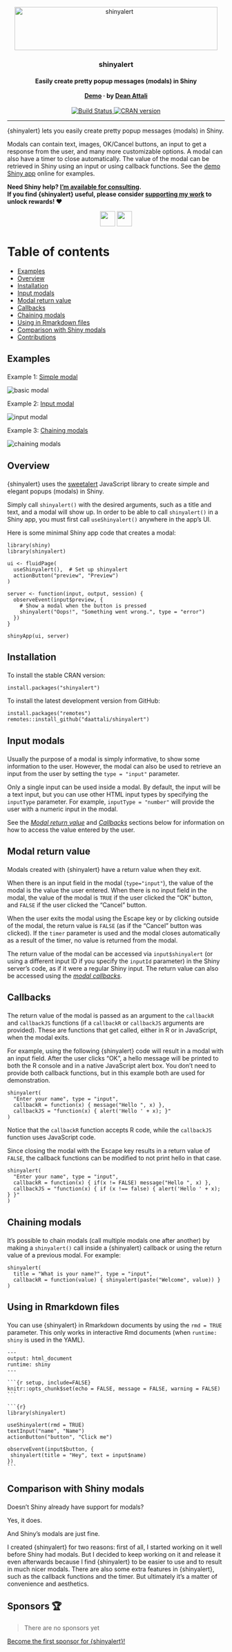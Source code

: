 <p align="center">

<a href="https://github.com/daattali/shinyalert/">
<img src="inst/img/shinyalert-logo-whitebg.png" alt="shinyalert" width=470 height=100 />
</a>

<h3 align="center">

shinyalert

</h3>

<h4 align="center">

Easily create pretty popup messages (modals) in Shiny <br><br>
<a href="https://daattali.com/shiny/shinyalert-demo/">Demo</a> · by
<a href="https://deanattali.com">Dean Attali</a>

</h4>

<p align="center">

<a href="https://travis-ci.org/daattali/shinyalert">
<img src="https://travis-ci.org/daattali/shinyalert.svg?branch=master" alt="Build Status" />
</a> <a href="https://cran.r-project.org/package=shinyalert">
<img src="https://www.r-pkg.org/badges/version/shinyalert" alt="CRAN version" />
</a>

</p>

</p>

-----

{shinyalert} lets you easily create pretty popup messages (modals) in
Shiny.

Modals can contain text, images, OK/Cancel buttons, an input to get a
response from the user, and many more customizable options. A modal can
also have a timer to close automatically. The value of the modal can be
retrieved in Shiny using an input or using callback functions. See the
[demo Shiny app](https://daattali.com/shiny/shinyalert-demo/) online for
examples.

**Need Shiny help? [I’m available for
consulting](https://attalitech.com/).**<br/> **If you find {shinyalert}
useful, please consider [supporting my
work](https://github.com/sponsors/daattali/sponsorships?tier_id=39852)
to unlock rewards\! ❤**

<p align="center">

<a style="display: inline-block;" href="https://github.com/sponsors/daattali/sponsorships?tier_id=39852">
<img height="35" src="https://i.imgur.com/034B8vq.png" /> </a>

<a style="display: inline-block;" href="https://paypal.me/daattali">
<img height="35" src="https://camo.githubusercontent.com/0e9e5cac101f7093336b4589c380ab5dcfdcbab0/68747470733a2f2f63646e2e6a7364656c6976722e6e65742f67682f74776f6c66736f6e2f70617970616c2d6769746875622d627574746f6e40312e302e302f646973742f627574746f6e2e737667" />
</a>

</p>

# Table of contents

  - [Examples](#examples)
  - [Overview](#overview)
  - [Installation](#install)
  - [Input modals](#input-modals)
  - [Modal return value](#return-value)
  - [Callbacks](#callbacks)
  - [Chaining modals](#chaining)
  - [Using in Rmarkdown files](#rmd)
  - [Comparison with Shiny modals](#shiny-comparison)
  - [Contributions](#contributions)

<h2 id="examples">

Examples

</h2>

Example 1: [Simple modal](#overview)

![basic modal](inst/img/shinyalert-basic.gif)

Example 2: [Input modal](#input-modals)

![input modal](inst/img/shinyalert-input.gif)

Example 3: [Chaining modals](#chaining)

![chaining modals](inst/img/shinyalert-chain.gif)

<h2 id="overview">

Overview

</h2>

{shinyalert} uses the [sweetalert](https://github.com/t4t5/sweetalert)
JavaScript library to create simple and elegant popups (modals) in
Shiny.

Simply call `shinyalert()` with the desired arguments, such as a title
and text, and a modal will show up. In order to be able to call
`shinyalert()` in a Shiny app, you must first call `useShinyalert()`
anywhere in the app’s UI.

Here is some minimal Shiny app code that creates a modal:

    library(shiny)
    library(shinyalert)
    
    ui <- fluidPage(
      useShinyalert(),  # Set up shinyalert
      actionButton("preview", "Preview")
    )
    
    server <- function(input, output, session) {
      observeEvent(input$preview, {
        # Show a modal when the button is pressed
        shinyalert("Oops!", "Something went wrong.", type = "error")
      })
    }
    
    shinyApp(ui, server)

<h2 id="install">

Installation

</h2>

To install the stable CRAN version:

    install.packages("shinyalert")

To install the latest development version from GitHub:

    install.packages("remotes")
    remotes::install_github("daattali/shinyalert")

<h2 id="input-modals">

Input modals

</h2>

Usually the purpose of a modal is simply informative, to show some
information to the user. However, the modal can also be used to retrieve
an input from the user by setting the `type = "input"` parameter.

Only a single input can be used inside a modal. By default, the input
will be a text input, but you can use other HTML input types by
specifying the `inputType` parameter. For example, `inputType =
"number"` will provide the user with a numeric input in the modal.

See the *[Modal return value](#return-value)* and
*[Callbacks](#callbacks)* sections below for information on how to
access the value entered by the user.

<h2 id="return-value">

Modal return value

</h2>

Modals created with {shinyalert} have a return value when they exit.

When there is an input field in the modal (`type="input"`), the value of
the modal is the value the user entered. When there is no input field in
the modal, the value of the modal is `TRUE` if the user clicked the “OK”
button, and `FALSE` if the user clicked the “Cancel” button.

When the user exits the modal using the Escape key or by clicking
outside of the modal, the return value is `FALSE` (as if the “Cancel”
button was clicked). If the `timer` parameter is used and the modal
closes automatically as a result of the timer, no value is returned from
the modal.

The return value of the modal can be accessed via `input$shinyalert` (or
using a different input ID if you specify the `inputId` parameter) in
the Shiny server’s code, as if it were a regular Shiny input. The return
value can also be accessed using the *[modal callbacks](#callbacks)*.

<h2 id="callbacks">

Callbacks

</h2>

The return value of the modal is passed as an argument to the
`callbackR` and `callbackJS` functions (if a `callbackR` or `callbackJS`
arguments are provided). These are functions that get called, either in
R or in JavaScript, when the modal exits.

For example, using the following {shinyalert} code will result in a
modal with an input field. After the user clicks “OK”, a hello message
will be printed to both the R console and in a native JavaScript alert
box. You don’t need to provide both callback functions, but in this
example both are used for demonstration.

    shinyalert(
      "Enter your name", type = "input",
      callbackR = function(x) { message("Hello ", x) },
      callbackJS = "function(x) { alert('Hello ' + x); }"
    )

Notice that the `callbackR` function accepts R code, while the
`callbackJS` function uses JavaScript code.

Since closing the modal with the Escape key results in a return value of
`FALSE`, the callback functions can be modified to not print hello in
that case.

    shinyalert(
      "Enter your name", type = "input",
      callbackR = function(x) { if(x != FALSE) message("Hello ", x) },
      callbackJS = "function(x) { if (x !== false) { alert('Hello ' + x); } }"
    )

<h2 id="chaining">

Chaining modals

</h2>

It’s possible to chain modals (call multiple modals one after another)
by making a `shinyalert()` call inside a {shinyalert} callback or using
the return value of a previous modal. For example:

    shinyalert(
      title = "What is your name?", type = "input",
      callbackR = function(value) { shinyalert(paste("Welcome", value)) }
    )

<h2 id="rmd">

Using in Rmarkdown files

</h2>

You can use {shinyalert} in Rmarkdown documents by using the `rmd =
TRUE` parameter. This only works in interactive Rmd documents (when
`runtime: shiny` is used in the YAML).

    ---
    output: html_document
    runtime: shiny
    ---
    
    ```{r setup, include=FALSE}
    knitr::opts_chunk$set(echo = FALSE, message = FALSE, warning = FALSE)
    ```
    
    ```{r}
    library(shinyalert)
    
    useShinyalert(rmd = TRUE)
    textInput("name", "Name")
    actionButton("button", "Click me")
    
    observeEvent(input$button, {
     shinyalert(title = "Hey", text = input$name)
    })
    ```

<h2 id="shiny-comparison">

Comparison with Shiny modals

</h2>

Doesn’t Shiny already have support for modals?

Yes, it does.

And Shiny’s modals are just fine.

I created {shinyalert} for two reasons: first of all, I started working
on it well before Shiny had modals. But I decided to keep working on it
and release it even afterwards because I find {shinyalert} to be easier
to use and to result in much nicer modals. There are also some extra
features in {shinyalert}, such as the callback functions and the timer.
But ultimately it’s a matter of convenience and aesthetics.

<h2 id="sponsors">

Sponsors 🏆

</h2>

> There are no sponsors yet

[Become the first sponsor for
{shinyalert}\!](https://github.com/sponsors/daattali/sponsorships?tier_id=39856)
